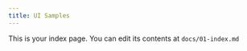 ```yaml
---
title: UI Samples
---
```


This is your index page. You can edit its contents at `docs/01-index.md`
